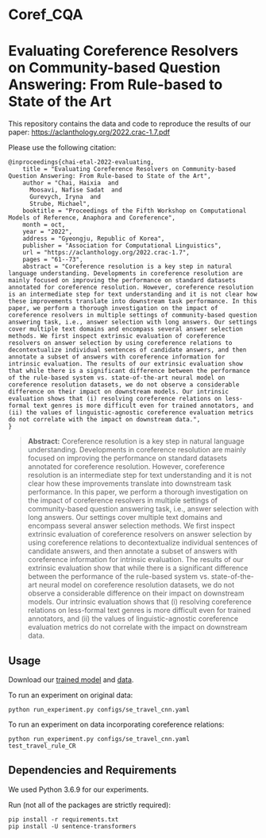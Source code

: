 # Coref_CQA

# Evaluating Coreference Resolvers on Community-based Question Answering: From Rule-based to State of the Art

This repository contains the data and code to reproduce the results of our paper: https://aclanthology.org/2022.crac-1.7.pdf


Please use the following citation:

```
@inproceedings{chai-etal-2022-evaluating,
    title = "Evaluating Coreference Resolvers on Community-based Question Answering: From Rule-based to State of the Art",
    author = "Chai, Haixia  and
      Moosavi, Nafise Sadat  and
      Gurevych, Iryna  and
      Strube, Michael",
    booktitle = "Proceedings of the Fifth Workshop on Computational Models of Reference, Anaphora and Coreference",
    month = oct,
    year = "2022",
    address = "Gyeongju, Republic of Korea",
    publisher = "Association for Computational Linguistics",
    url = "https://aclanthology.org/2022.crac-1.7",
    pages = "61--73",
    abstract = "Coreference resolution is a key step in natural language understanding. Developments in coreference resolution are mainly focused on improving the performance on standard datasets annotated for coreference resolution. However, coreference resolution is an intermediate step for text understanding and it is not clear how these improvements translate into downstream task performance. In this paper, we perform a thorough investigation on the impact of coreference resolvers in multiple settings of community-based question answering task, i.e., answer selection with long answers. Our settings cover multiple text domains and encompass several answer selection methods. We first inspect extrinsic evaluation of coreference resolvers on answer selection by using coreference relations to decontextualize individual sentences of candidate answers, and then annotate a subset of answers with coreference information for intrinsic evaluation. The results of our extrinsic evaluation show that while there is a significant difference between the performance of the rule-based system vs. state-of-the-art neural model on coreference resolution datasets, we do not observe a considerable difference on their impact on downstream models. Our intrinsic evaluation shows that (i) resolving coreference relations on less-formal text genres is more difficult even for trained annotators, and (ii) the values of linguistic-agnostic coreference evaluation metrics do not correlate with the impact on downstream data.",
}
```

> **Abstract:** Coreference resolution is a key step in natural language understanding. Developments in coreference resolution are mainly focused on improving the performance on standard datasets annotated for coreference resolution. However, coreference resolution is an intermediate step for text understanding and it is not clear how these improvements translate into downstream task performance. In this paper, we perform a thorough investigation on the impact of coreference resolvers in multiple settings of community-based question answering task, i.e., answer selection with long answers. Our settings cover multiple text domains and encompass several answer selection methods. We first inspect extrinsic evaluation of coreference resolvers on answer selection by using coreference relations to decontextualize individual sentences of candidate answers, and then annotate a subset of answers with coreference information for intrinsic evaluation. The results of our extrinsic evaluation show that while there is a significant difference between the performance of the rule-based system vs. state-of-the-art neural model on coreference resolution datasets, we do not observe a considerable difference on their impact on downstream models. Our intrinsic evaluation shows that (i) resolving coreference relations on less-formal text genres is more difficult even for trained annotators, and (ii) the values of linguistic-agnostic coreference evaluation metrics do not correlate with the impact on downstream data.


## Usage

Download our [trained model](https://drive.google.com/file/d/1J1YFa2_vdaGyfpyQAZ_kOxNoOr2W-Vww/view?usp=sharing) and [data](https://drive.google.com/file/d/1wcood_TQUmADtsg7AJkz9f1Mmi6WnZcI/view?usp=sharing).

To run an experiment on original data:
```
python run_experiment.py configs/se_travel_cnn.yaml
```

To run an experiment on data incorporating coreference relations:
```
python run_experiment.py configs/se_travel_cnn.yaml test_travel_rule_CR
```

## Dependencies and Requirements

We used Python 3.6.9 for our experiments. 

Run (not all of the packages are strictly required):
```
pip install -r requirements.txt
pip install -U sentence-transformers

```
